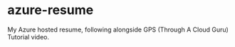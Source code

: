 # azure-resume
My Azure hosted resume, following alongside GPS (Through A Cloud Guru) Tutorial video.
